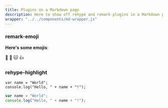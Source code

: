 ```yaml
---
title: Plugins on a Markdown page
description: Here to show off rehype and remark plugins in a Markdown page
wrapper: "../../components/md-wrapper.js"
---
```


### remark-emoji

**Here's some emojis**:

:rocket: :dog: :cat: :+1:

### rehype-highlight

<pre><code class="language-js">var name = "World";
console.log("Hello, " + name + "!");
</code></pre>


```js
var name = "World";
console.log("Hello, " + name + "!");
```
